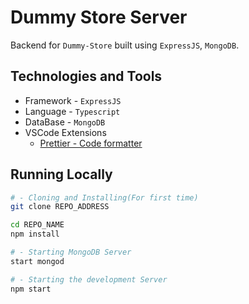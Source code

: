# Dummy Store Server

Backend for `Dummy-Store` built using `ExpressJS`, `MongoDB`.

## Technologies and Tools

- Framework - `ExpressJS`
- Language - `Typescript`
- DataBase - `MongoDB`
- VSCode Extensions
  - [Prettier - Code formatter](https://marketplace.visualstudio.com/items?itemName=esbenp.prettier-vscode)

## Running Locally

```sh
# - Cloning and Installing(For first time)
git clone REPO_ADDRESS

cd REPO_NAME
npm install

# - Starting MongoDB Server
start mongod

# - Starting the development Server
npm start
```
